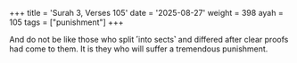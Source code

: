 +++
title = 'Surah 3, Verses 105'
date = '2025-08-27'
weight = 398
ayah = 105
tags = ["punishment"]
+++

And do not be like those who split ˹into sects˺ and differed after clear proofs had come to them. It is they who will suffer a tremendous punishment.